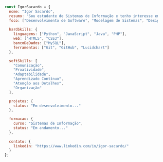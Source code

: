 ```js
const IgorSacardo = {
  nome: "Igor Sacardo",
  resumo: "Sou estudante de Sistemas de Informação e tenho interesse em entender como a tecnologia e os dados ajudam as organizações a tomar decisões melhores e alcançar bons resultados.",
  foco: ["Desenvolvimento de Software", "Modelagem de Sistemas", "Design focado no usuário"],
  
  hardSkills: {
    linguagens: ["Python", "JavaScript", "Java", "PHP"],
    web: ["HTML5", "CSS3"],
    bancoDeDados: ["MySQL"],
    ferramentas: ["Git", "GitHub", "Lucidchart"]
  },

  softSkills: [
    "Comunicação",
    "Proatividade",
    "Adaptabilidade",
    "Aprendizado Contínuo",
    "Atenção aos Detalhes",
    "Organização"
  ],

  projetos: {
    status: "Em desenvolvimento..."
  },

  formacao: {
    curso: "Sistemas de Informação",
    status: "Em andamento..."
  },
  
  contato: {
    linkedin: "https://www.linkedin.com/in/igor-sacardo/"
  }
};
```
<!--

# 👀 Oii, me chamo Igor Sacardo!

**É um prazer ter você aqui na minha página** 👋

Sou estudante de Sistemas de Informação e tenho interesse em entender como a tecnologia e os dados ajudam as organizações a tomar decisões melhores e alcançar bons resultados. Estou sempre desenvolvendo minhas habilidades em programação, modelagem de sistemas e design focado no usuário, buscando aprender e aplicar o que estudo de forma prática no dia a dia.

## Estatísticas 📊
<div align="center" display="inline-block"><img src="https://github-readme-stats.vercel.app/api/top-langs/?username=IgorSacardo&layout=compact&theme=dark"></div>

## Sobre mim 🙋🏻‍♂️ 
Recentemente iniciei meus estudos em áreas voltadas à tecnologia e já adquiri conhecimentos em linguagens como Python, JavaScript, Java e PHP, com as quais desenvolvi aplicações funcionais e centradas no usuário.<br>

Também possuo experiência com bancos de dados e modelagem UML, utilizando ferramentas como o Lucidchart para documentar sistemas de forma clara e eficiente.<br>

> Resumindo, sou um estudante com muita vontade de aprender :)

## Soft Skills 💭
- Comunicação, proatividade, adaptabilidade, aprendizado contínuo, atenção aos detalhes e organização.

## Hard Skills 🚀   
![HTML5](https://img.shields.io/badge/HTML5-E34F26?style=for-the-badge&logo=html5&logoColor=white)
![CSS3](https://img.shields.io/badge/CSS3-1572B6?style=for-the-badge&logo=css3&logoColor=white)
![JAVA](https://img.shields.io/badge/Java-ED8B00?style=for-the-badge&logo=openjdk&logoColor=white)
![JavaScript](https://img.shields.io/badge/JavaScript-F7DF1E?style=for-the-badge&logo=javascript&logoColor=black)
![Python](https://img.shields.io/badge/Python-3776AB?style=for-the-badge&logo=python&logoColor=white)
![PHP](https://img.shields.io/badge/PHP-777BB4?style=for-the-badge&logo=php&logoColor=white)
![MySQL](https://img.shields.io/badge/MySQL-00000F?style=for-the-badge&logo=mysql&logoColor=white)
![GitHub](https://img.shields.io/badge/GitHub-100000?style=for-the-badge&logo=github&logoColor=white)
![Git](	https://img.shields.io/badge/GIT-E44C30?style=for-the-badge&logo=git&logoColor=white)

## Projetos 💻
<div>Ainda em desenvolvimento...</div>

## Certificados 🎓 
<div>Ainda em formação...</div>

## Onde você pode me achar 💛
- LinkedIn: <a target="_blank" href="https://www.linkedin.com/in/igor-sacardo/">https://www.linkedin.com/in/igor-sacardo/</a>

[![LinkedIn](https://img.shields.io/badge/-LinkedIn-0A66C2?style=for-the-badge&logo=linkedin&logoColor=white)](https://www.linkedin.com/in/igor-sacardo/)

- 👋 Hi, I’m @IgorSacardo
- 👀 I’m interested in ...
- 🌱 I’m currently learning ...
- 💞️ I’m looking to collaborate on ...
- 📫 How to reach me ...
- 😄 Pronouns: ...
- ⚡ Fun fact: ...
-->
